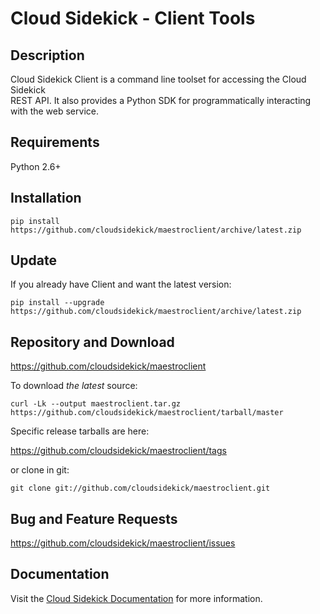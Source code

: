 # Cloud Sidekick - Client Tools

## Description

Cloud Sidekick Client is a command line toolset for accessing the Cloud Sidekick  
REST API. It also provides a Python SDK for programmatically 
interacting with the web service.

## Requirements

Python 2.6+ 

## Installation

```
pip install https://github.com/cloudsidekick/maestroclient/archive/latest.zip
```
## Update

If you already have Client and want the latest version:

```
pip install --upgrade https://github.com/cloudsidekick/maestroclient/archive/latest.zip
```

## Repository and Download

https://github.com/cloudsidekick/maestroclient

To download _the latest_ source:

```
curl -Lk --output maestroclient.tar.gz https://github.com/cloudsidekick/maestroclient/tarball/master
```

Specific release tarballs are here:

https://github.com/cloudsidekick/maestroclient/tags

or clone in git:

```
git clone git://github.com/cloudsidekick/maestroclient.git
```

## Bug and Feature Requests

https://github.com/cloudsidekick/maestroclient/issues

## Documentation

Visit the [Cloud Sidekick Documentation](http://docs.cloudsidekick.com/docs/cato/restapi/cato-client.html) for more information.
